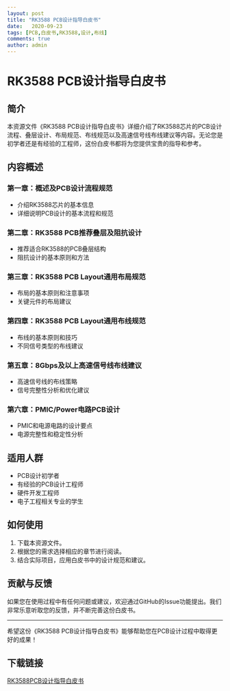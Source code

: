 ```yaml
---
layout: post
title: "RK3588 PCB设计指导白皮书"
date:   2020-09-23
tags: [PCB,白皮书,RK3588,设计,布线]
comments: true
author: admin
---
```

# RK3588 PCB设计指导白皮书

## 简介

本资源文件《RK3588 PCB设计指导白皮书》详细介绍了RK3588芯片的PCB设计流程、叠层设计、布局规范、布线规范以及高速信号线布线建议等内容。无论您是初学者还是有经验的工程师，这份白皮书都将为您提供宝贵的指导和参考。

## 内容概述

### 第一章：概述及PCB设计流程规范
- 介绍RK3588芯片的基本信息
- 详细说明PCB设计的基本流程和规范

### 第二章：RK3588 PCB推荐叠层及阻抗设计
- 推荐适合RK3588的PCB叠层结构
- 阻抗设计的基本原则和方法

### 第三章：RK3588 PCB Layout通用布局规范
- 布局的基本原则和注意事项
- 关键元件的布局建议

### 第四章：RK3588 PCB Layout通用布线规范
- 布线的基本原则和技巧
- 不同信号类型的布线建议

### 第五章：8Gbps及以上高速信号线布线建议
- 高速信号线的布线策略
- 信号完整性分析和优化建议

### 第六章：PMIC/Power电路PCB设计
- PMIC和电源电路的设计要点
- 电源完整性和稳定性分析

## 适用人群

- PCB设计初学者
- 有经验的PCB设计工程师
- 硬件开发工程师
- 电子工程相关专业的学生

## 如何使用

1. 下载本资源文件。
2. 根据您的需求选择相应的章节进行阅读。
3. 结合实际项目，应用白皮书中的设计规范和建议。

## 贡献与反馈

如果您在使用过程中有任何问题或建议，欢迎通过GitHub的Issue功能提出。我们非常乐意听取您的反馈，并不断完善这份白皮书。

---

希望这份《RK3588 PCB设计指导白皮书》能够帮助您在PCB设计过程中取得更好的成果！

## 下载链接

[RK3588PCB设计指导白皮书](https://pan.quark.cn/s/c07394538f8c)